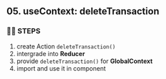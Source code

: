 ## 05. useContext: deleteTransaction
### 🦶🏻 STEPS
1. create Action `deleteTransaction()`
2. intergrade into **Reducer**
3. provide `deleteTransaction()` for **GlobalContext**
4. import and use it in component
